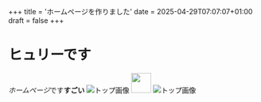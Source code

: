 +++
title = 'ホームページを作りました'
date = 2025-04-29T07:07:07+01:00
draft = false
+++
# ヒュリーです
*ホームページ*です**すごい**
![トップ画像](/homepage/images/DOIT.png)
<img src="/svg/pixiv.svg" width="40" />
![トップ画像](/homepage/images/DOIT.png)